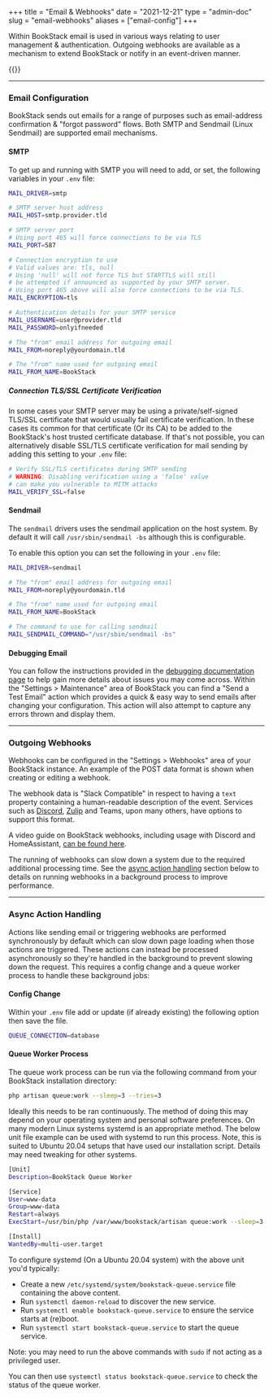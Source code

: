 +++
title = "Email & Webhooks"
date = "2021-12-21"
type = "admin-doc"
slug = "email-webhooks"
aliases = ["email-config"]
+++

Within BookStack email is used in various ways relating to user management & authentication. 
Outgoing webhooks are available as a mechanism to extend BookStack or notify in an event-driven manner.

{{<toc>}}

---

### Email Configuration

BookStack sends out emails for a range of purposes such as email-address confirmation & "forgot password" flows.
Both SMTP and Sendmail (Linux Sendmail) are supported email mechanisms.

#### SMTP

To get up and running with SMTP you will need to add, or set, the following variables in your `.env` file:

```bash
MAIL_DRIVER=smtp

# SMTP server host address
MAIL_HOST=smtp.provider.tld

# SMTP server port
# Using port 465 will force connections to be via TLS
MAIL_PORT=587

# Connection encryption to use
# Valid values are: tls, null
# Using 'null' will not force TLS but STARTTLS will still 
# be attempted if announced as supported by your SMTP server.
# Using port 465 above will also force connections to be via TLS.
MAIL_ENCRYPTION=tls

# Authentication details for your SMTP service
MAIL_USERNAME=user@provider.tld
MAIL_PASSWORD=onlyifneeded

# The "from" email address for outgoing email
MAIL_FROM=noreply@yourdomain.tld  

# The "from" name used for outgoing email
MAIL_FROM_NAME=BookStack
```

##### Connection TLS/SSL Certificate Verification

In some cases your SMTP server may be using a private/self-signed TLS/SSL certificate that would usually fail certificate verification.
In these cases its common for that certificate (Or its CA) to be added to the BookStack's host trusted certificate database.
If that's not possible, you can alternatively disable SSL/TLS certificate verification for mail sending
 by adding this setting to your `.env` file:

```bash
# Verify SSL/TLS certificates during SMTP sending
# WARNING: Disabling verification using a 'false' value 
# can make you vulnerable to MITM attacks
MAIL_VERIFY_SSL=false
```

#### Sendmail

The `sendmail` drivers uses the sendmail application on the host system. By default it will call `/usr/sbin/sendmail -bs` although this is configurable.

To enable this option you can set the following in your `.env` file:

```bash
MAIL_DRIVER=sendmail

# The "from" email address for outgoing email
MAIL_FROM=noreply@yourdomain.tld  

# The "from" name used for outgoing email
MAIL_FROM_NAME=BookStack

# The command to use for calling sendmail
MAIL_SENDMAIL_COMMAND="/usr/sbin/sendmail -bs"
```

#### Debugging Email

You can follow the instructions provided in the [debugging documentation page](/docs/admin/debugging/)
to help gain more details about issues you may come across. Within the "Settings > Maintenance" area of
BookStack you can find a "Send a Test Email" action which provides a quick & easy way to send emails
after changing your configuration. This action will also attempt to capture any errors thrown and display them.

---

### Outgoing Webhooks

Webhooks can be configured in the "Settings > Webhooks" area of your BookStack instance.
An example of the POST data format is shown when creating or editing a webhook.

The webhook data is "Slack Compatible" in respect to having a `text` property containing a human-readable description
of the event. Services such as [Discord](https://discord.com/developers/docs/resources/webhook#execute-slackcompatible-webhook), [Zulip](https://zulip.com/integrations/doc/slack_incoming) and Teams, upon many others, have options to support this format.

A video guide on BookStack webhooks, including usage with Discord and HomeAssistant, [can be found here](https://www.youtube.com/watch?v=_zIp1ruGpoI).

The running of webhooks can slow down a system due to the required additional processing time.
See the [async action handling](#async-action-handling) section below to details on running webhooks
in a background process to improve performance.

---


### Async Action Handling

Actions like sending email or triggering webhooks are performed synchronously by default which can
slow down page loading when those actions are triggered. These actions can instead be processed asynchronously
so they're handled in the background to prevent slowing down the request. This requires a config change 
and a queue worker process to handle these background jobs:

#### Config Change

Within your `.env` file add or update (if already existing) the following option then save the file.

```bash
QUEUE_CONNECTION=database
```

#### Queue Worker Process

The queue work process can be run via the following command from your BookStack installation directory:

```bash
php artisan queue:work --sleep=3 --tries=3
```

Ideally this needs to be ran continuously. The method of doing this may depend on your operating system
and personal software preferences. On many modern Linux systems systemd is an appropriate method.
The below unit file example can be used with systemd to run this process. Note, this is suited to 
Ubuntu 20.04 setups that have used our installation script. Details may need tweaking for other systems.

```bash
[Unit]
Description=BookStack Queue Worker

[Service]
User=www-data
Group=www-data
Restart=always
ExecStart=/usr/bin/php /var/www/bookstack/artisan queue:work --sleep=3 --tries=1 --max-time=3600

[Install]
WantedBy=multi-user.target
```

To configure systemd (On a Ubuntu 20.04 system) with the above unit you'd typically:

- Create a new `/etc/systemd/system/bookstack-queue.service` file containing the above content.
- Run `systemctl daemon-reload` to discover the new service.
- Run `systemctl enable bookstack-queue.service` to ensure the service starts at (re)boot.
- Run `systemctl start bookstack-queue.service` to start the queue service.

Note: you may need to run the above commands with `sudo` if not acting as a privileged user. 

You can then use `systemctl status bookstack-queue.service` to check the status of the queue worker. 
